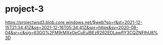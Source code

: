 # project-3
https://projectwsd3.blob.core.windows.net/$web?sp=r&st=2021-12-15T21:34:41Z&se=2021-12-16T05:34:41Z&spr=https&sv=2020-08-04&sr=c&sig=63GG%2FM9rMXxGeCuEulBEzR262EDLawflY3CQZNFthU8%3D
